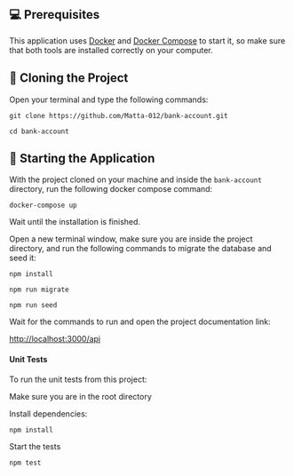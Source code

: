 ## 💻 Prerequisites

This application uses [Docker](https://www.docker.com/get-started/) and [Docker Compose](https://docs.docker.com/compose/install/) to start it, so make sure that both tools are installed correctly on your computer.

## 🚀 Cloning the Project

Open your terminal and type the following commands:
```
git clone https://github.com/Matta-012/bank-account.git

cd bank-account
```
## 🚀 Starting the Application
With the project cloned on your machine and inside the `bank-account` directory, run the following docker compose command:

```
docker-compose up
```
Wait until the installation is finished.

Open a new terminal window, make sure you are inside the project directory, and run the following commands to migrate the database and seed it:

```
npm install

npm run migrate

npm run seed
```

Wait for the commands to run and open the project documentation link:

[http://localhost:3000/api](http://localhost:3000/api)

#### Unit Tests

To run the unit tests from this project:

Make sure you are in the root directory

Install dependencies:
```
npm install
```
Start the tests
```
npm test
```